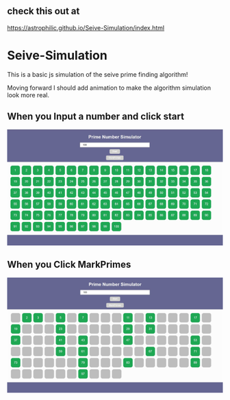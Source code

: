 ## check this out at 

https://astrophilic.github.io/Seive-Simulation/index.html
# Seive-Simulation
This is a basic js simulation of the seive prime finding algorithm!

Moving forward I should add animation to make the algorithm simulation look more real.

## When you Input a number and click start
![When you click start](https://github.com/Astrophilic/Seive-Simulation/blob/master/startButtonClicked.JPG)


## When you Click MarkPrimes

![When you click markPrimes](https://github.com/Astrophilic/Seive-Simulation/blob/master/markPrimeClicked.JPG)
